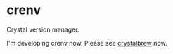 # crenv
Crystal version manager.

I'm developing crenv now. Please see [crystalbrew](https://github.com/pine613/crystalbrew) now.
